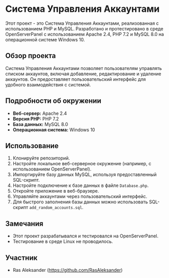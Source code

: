 # Система Управления Аккаунтами

Этот проект - это Система Управления Аккаунтами, реализованная с использованием PHP и MySQL. Разработано и протестировано в среде OpenServerPanel с использованием Apache 2.4, PHP 7.2 и MySQL 8.0 на операционной системе Windows 10.

## Обзор проекта

Система Управления Аккаунтами позволяет пользователям управлять списком аккаунтов, включая добавление, редактирование и удаление аккаунтов. Он предоставляет пользовательский интерфейс для удобного взаимодействия с системой.

## Подробности об окружении

- **Веб-сервер:** Apache 2.4
- **Версия PHP:** PHP 7.2
- **База данных:** MySQL 8.0
- **Операционная система:** Windows 10

## Использование

1. Клонируйте репозиторий.
2. Настройте локальное веб-серверное окружение (например, с использованием OpenServerPanel).
3. Импортируйте базу данных MySQL, используя предоставленный SQL-скрипт.
4. Настройте подключение к базе данных в файле `Database.php`.
5. Откройте приложение в веб-браузере.
6. Управляйте аккаунтами через пользовательский интерфейс.
7. Для быстрого заполнения базы данных можно использовать SQL-скрипт `add_random_accounts.sql`.

## Замечания

- Этот проект разрабатывался и тестировался на OpenServerPanel.
- Тестирование в среде Linux не проводилось.

## Участник

- Ras Aleksander (https://github.com/RasAleksander)



